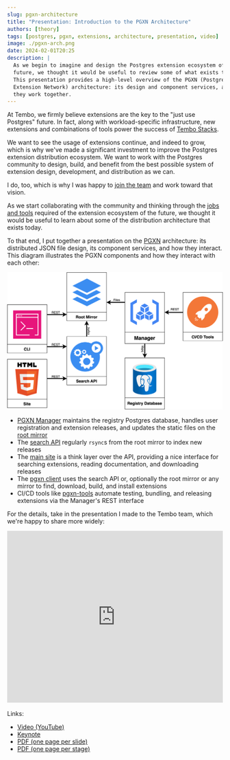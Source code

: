 ```yaml
---
slug: pgxn-architecture
title: "Presentation: Introduction to the PGXN Architecture"
authors: [theory]
tags: [postgres, pgxn, extensions, architecture, presentation, video]
image: ./pgxn-arch.png
date: 2024-02-01T20:25
description: |
  As we begin to imagine and design the Postgres extension ecosystem of the
  future, we thought it would be useful to review some of what exists today.
  This presentation provides a high-level overview of the PGXN (PostgreSQL
  Extension Network) architecture: its design and component services, and how
  they work together.
---
```


At Tembo, we firmly believe extensions are the key to the "just use Postgres"
future. In fact, along with workload-specific infrastructure, new extensions and
combinations of tools power the success of [Tembo Stacks].

We want to see the usage of extensions continue, and indeed to grow, which is
why we've made a significant investment to improve the Postgres extension
distribution ecosystem. We want to work with the Postgres community to design,
build, and benefit from the best possible system of extension design,
development, and distribution as we can.

I do, too, which is why I was happy to [join the team] and work toward that
vision.

As we start collaborating with the community and thinking through the [jobs and
tools] required of the extension ecosystem of the future, we thought it would be
useful to learn about some of the distribution architecture that exists today.

To that end, I put together a presentation on the [PGXN] architecture: its
distributed JSON file design, its component services, and how they interact.
This diagram illustrates the PGXN components and how they interact with each
other:

![PGXN Architecture Diagram](./pgxn-diagram.png "Diagram of the PGXN architectural components and how they interact with each other")

*   [PGXN Manager] maintains the registry Postgres database, handles user
    registration and extension releases, and updates the static files on the
    [root mirror]
*   The [search API] regularly `rsync`s from the root mirror to index new
    releases
*   The [main site][PGXN] is a think layer over the API, providing a nice
    interface for searching extensions, reading documentation, and downloading
    releases
*   The [pgxn client] uses the search API or, optionally the root mirror or any
    mirror to find, download, build, and install extensions
*   CI/CD tools like [pgxn-tools] automate testing, bundling, and releasing
    extensions via the Manager's REST interface

For the details, take in the presentation I made to the Tembo team, which we're
happy to share more widely:

<div style={{ position: 'relative', width: '100%', paddingBottom: '56.25%', marginBottom: '5%'}}>
  <iframe
    style={{ position: 'absolute', top:'10px', width: '100%', height: '100%' }}
    width="100%"
    height="400px"
    src="https://www.youtube.com/embed/sjZPA3HA_q8"
    title="YouTube video player"
    frameBorder="0"
    allow="accelerometer; autoplay; clipboard-write; encrypted-media; gyroscope; picture-in-picture"
    allowFullScreen>
  </iframe>
</div>

Links:

*   [Video (YouTube)](https://www.youtube.com/watch?v=sjZPA3HA_q8)
*   [Keynote](./pgxn-architecture/pgxn-architecture.key "“PGXN Architecture” Keynote deck")
*   [PDF (one page per slide)](./pgxn-architecture/pgxn-architecture.pdf)
*   [PDF (one page per stage)](./pgxn-architecture/pgxn-architecture-stages.pdf)

[Tembo Stacks]: https://tembo.io/docs/category/tembo-stacks
[join the team]: /blog/welcoming-david-wheeler
"PGXN creator David Wheeler joins Tembo to strengthen PostgreSQL extension ecosystem"
[jobs and tools]: https://gist.github.com/theory/898c8802937ad8361ccbcc313054c29d
  "Extension Ecosystem: Jobs and Tools"
[David Wheeler]: https://justatheory.com "Just a Theory"
[PGXN]: https://pgxn.org "PGXN — PostgreSQL Extension Network"
[PGXN Manager]: https://manager.pgxn.org/howto "PGXN How To"
[root mirror]: https://master.pgxn.org/ "PGXN Root Mirror"
[search API]: https://github.com/pgxn/pgxn-api/wiki "PGXN API"
[pgxn client]: https://pgxn.github.io/pgxnclient/ "PGXN Client documentation"
[pgxn-tools]: https://hub.docker.com/r/pgxn/pgxn-tools "pgxn/pgxn-tools Docker image"

